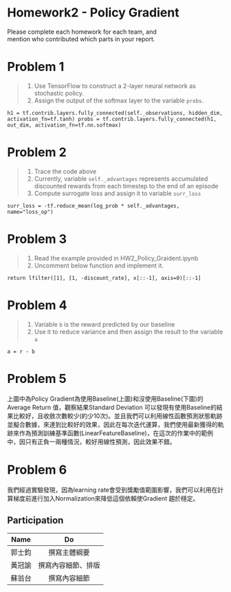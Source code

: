 # Homework2 - Policy Gradient 
Please complete each homework for each team, and <br>
mention who contributed which parts in your report.


# Problem 1

>1. Use TensorFlow to construct a 2-layer neural network as stochastic policy.
>2. Assign the output of the softmax layer to the variable `probs`.

`h1 = tf.contrib.layers.fully_connected(self._observations, hidden_dim, activation_fn=tf.tanh)
probs = tf.contrib.layers.fully_connected(h1, out_dim, activation_fn=tf.nn.softmax)`

# Problem 2
>1. Trace the code above
>2. Currently, variable `self._advantages` represents accumulated discounted rewards
>from each timestep to the end of an episode
>3. Compute surrogate loss and assign it to variable `surr_loss`

`surr_loss = -tf.reduce_mean(log_prob * self._advantages, name="loss_op")`

# Problem 3
>1. Read the example provided in HW2_Policy_Graident.ipynb
>2. Uncomment below function and implement it.

`return lfilter([1], [1, -discount_rate], x[::-1], axis=0)[::-1]`

# Problem 4
>1. Variable `b` is the reward predicted by our baseline
>2. Use it to reduce variance and then assign the result to the variable `a`

`a = r - b`

# Problem 5
上圖中為Policy Gradient為使用Baseline(上圖)和沒使用Baseline(下圖)的 Average Return 值，觀察結果Standard Deviation 可以發現有使用Baseline的結果比較好，且收斂次數較少(約少10次)。並且我們可以利用線性函數預測狀態軌跡並擬合數據，來達到比較好的效果，因此在每次迭代運算，我們使用最新獲得的軌跡來作為預測訓練基準函數(LinearFeatureBaseline)，在這次的作業中的範例中，因只有正負一兩種情況，較好用線性預測，因此效果不錯。


# Problem 6
我們經過實驗發現，因為learning rate會受到獎勵值範圍影響，我們可以利用在計算梯度前進行加入Normalization來降低這個依賴使Gradient 趨於穩定。

## Participation
| Name | Do |
| :---: | :---: |
| 郭士鈞 | 撰寫主體綱要 |
| 黃冠諭 | 撰寫內容細節、排版 |
| 蘇翁台 | 撰寫內容細節 |

